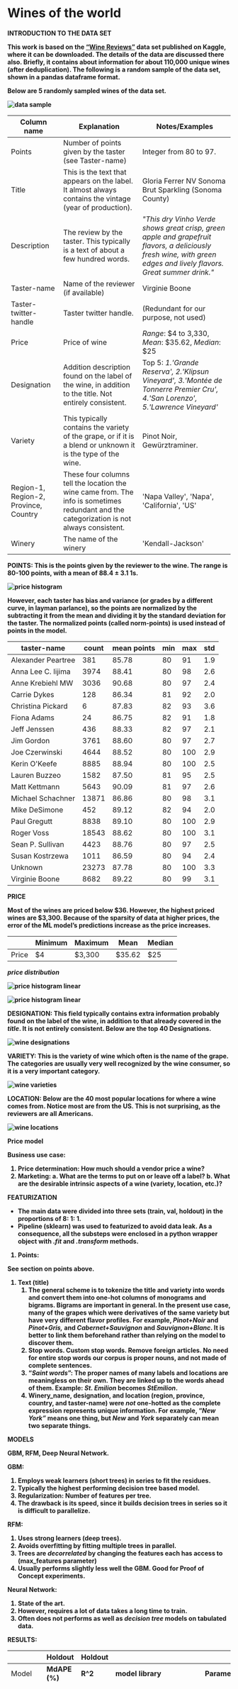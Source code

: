 <h1>Wines of the world<h4>

**INTRODUCTION TO THE DATA SET**

This work is based on the [“Wine Reviews”](<https://www.kaggle.com/datasets/zynicide/wine-reviews>) data set published on Kaggle, where it can be downloaded. The details of the data are discussed there also. Briefly, it contains about information for about 110,000 unique wines (after deduplication). The following is a random sample of the data set, shown in a pandas dataframe format.

Below are 5 randomly sampled wines of the data set.

![data sample](./wine_libraries/images/wines_datasample.png)

| Column name | Explanation | Notes/Examples |
| --- | --- | --- |
| Points | Number of points given by the taster (see Taster-name) | Integer from 80 to 97. |
| Title | This is the text that appears on the label. It almost always contains the vintage (year of production). | Gloria Ferrer NV Sonoma Brut Sparkling (Sonoma County) |
| Description | The review by the taster. This typically is a text of about a few hundred words. |_"This dry Vinho Verde shows great crisp, green apple and grapefruit flavors, a deliciously fresh wine, with green edges and lively flavors. Great summer drink."_ |
| Taster-name | Name of the reviewer (if available) | Virginie Boone |
| Taster-twitter-handle | Taster twitter handle. |  (Redundant for our purpose, not used) |
| Price | Price of wine | _Range_: $4 to 3,330,  _Mean_: $35.62,   _Median_: $25 |
| Designation | Addition description found on the label of the wine, in addition to the title. Not entirely consistent. |Top 5: _1.'Grande Reserva', 2.'Klipsun Vineyard', 3.'Montée de Tonnerre Premier Cru', 4.'San Lorenzo', 5.'Lawrence Vineyard'_|
| Variety | This typically contains the variety of the grape, or if it is a blend or unknown it is the type of the wine. | Pinot Noir, Gewürztraminer. |
| Region-1,  Region-2, Province, Country| These four columns tell the location the wine came from. The info is sometimes redundant and the categorization is not always consistent. |'Napa Valley', 'Napa', 'California', 'US'|
| Winery | The name of the winery |'Kendall-Jackson'|

POINTS: This is the points given by the reviewer to the wine. The range is 80-100 points, with a mean of 88.4 ± 3.1 1s.

![price histogram](./wine_libraries/images/raw_point_distribution.png)

However, each taster has bias and variance (or grades by a different curve, in layman parlance), so the points are normalized by the subtracting it from the mean and dividing it by the standard deviation for the taster. The normalized points (called norm-points) is used instead of points in the model.

| **taster-name** | **count** | **mean points** | **min** | **max** | **std** |
| --- | --- | --- | --- | --- | --- |
| Alexander Peartree | 381 | 85.78 | 80  | 91  | 1.9 |
| Anna Lee C. Iijima | 3974 | 88.41 | 80  | 98  | 2.6 |
| Anne Krebiehl MW | 3036 | 90.68 | 80  | 97  | 2.4 |
| Carrie Dykes | 128 | 86.34 | 81  | 92  | 2.0 |
| Christina Pickard | 6   | 87.83 | 82  | 93  | 3.6 |
| Fiona Adams | 24  | 86.75 | 82  | 91  | 1.8 |
| Jeff Jenssen | 436 | 88.33 | 82  | 97  | 2.1 |
| Jim Gordon | 3761 | 88.60 | 80  | 97  | 2.7 |
| Joe Czerwinski | 4644 | 88.52 | 80  | 100 | 2.9 |
| Kerin O'Keefe | 8885 | 88.94 | 80  | 100 | 2.5 |
| Lauren Buzzeo | 1582 | 87.50 | 81  | 95  | 2.5 |
| Matt Kettmann | 5643 | 90.09 | 81  | 97  | 2.6 |
| Michael Schachner | 13871 | 86.86 | 80  | 98  | 3.1 |
| Mike DeSimone | 452 | 89.12 | 82  | 94  | 2.0 |
| Paul Gregutt | 8838 | 89.10 | 80  | 100 | 2.9 |
| Roger Voss | 18543 | 88.62 | 80  | 100 | 3.1 |
| Sean P. Sullivan | 4423 | 88.76 | 80  | 97  | 2.5 |
| Susan Kostrzewa | 1011 | 86.59 | 80  | 94  | 2.4 |
| Unknown | 23273 | 87.78 | 80  | 100 | 3.3 |
| Virginie Boone | 8682 | 89.22 | 80  | 99  | 3.1 |

PRICE

Most of the wines are priced below $36. However, the highest priced wines are $3,300. Because of the sparsity of data at higher prices, the error of the ML model’s predictions increase as the price increases.

| &nbsp; | Minimum | Maximum | Mean | Median |
| --- | --- | --- | --- | --- |
| Price | $4  | $3,300 | $35.62 | $25 |

_price distribution_

![price histogram linear](./wine_libraries/images/wineprice_histogram_linear.png)

![price histogram linear](./wine_libraries/images/wineprice_histogram_log.png)

DESIGNATION: This field typically contains extra information probably found on the label of the wine, in addition to that already covered in the _title_. It is not entirely consistent. Below are the top 40 Designations.

![wine designations](./wine_libraries/images/Reviewed_designations.png)


VARIETY: This is the variety of wine which often is the name of the grape. The categories are usually very well recognized by the wine consumer, so it is a very important category.

![wine varieties](./wine_libraries/images/Reviewed_varieties.png)


LOCATION: Below are the 40 most popular locations for where a wine comes from. Notice most are from the US. This is not surprising, as the reviewers are all Americans.

![wine locations](./wine_libraries/images/Reviewed_locations.png)


**Price model**

Business use case:

1. Price determination: How much should a vendor price a wine?
2. Marketing:
    a. What are the terms to put on or leave off a label?
    b. What are the desirable intrinsic aspects of a wine (variety, location, etc.)?

FEATURIZATION

- The main data were divided into three sets (train, val, holdout) in the proportions of 8: 1: 1.
- Pipeline (sklearn) was used to featurized to avoid data leak. As a consequence, all the substeps were enclosed in a python wrapper object with _.fit_ and _.transform_ methods.

1. Points:

See section on points above.

1. Text (title)
    1. The general scheme is to tokenize the title and variety into words and convert them into one-hot columns of monograms and bigrams. Bigrams are important in general. In the present use case, many of the grapes which were derivatives of the same variety but have very different flavor profiles. For example, _Pinot+Noir_ and _Pinot+Gris,_ and _Cabernet+Sauvignon_ and _Sauvignon+Blanc_. It is better to link them beforehand rather than relying on the model to discover them.
    2. Stop words. Custom stop words. Remove foreign articles. No need for entire stop words our corpus is proper nouns, and not made of complete sentences.
    3. “_Saint words_”: The proper names of many labels and locations are meaningless on their own. They are linked up to the words ahead of them. Example: _St. Emilion_ becomes _StEmilion_.
    4. **Winery**_**name**, **designation**, and location (**region, province, country, and taster-name**) were _not_ one-hotted as the complete expression represents unique information. For example, “_New York”_ means one thing, but _New_ and _York_ separately can mean two separate things.

MODELS

GBM, RFM, Deep Neural Network.

GBM: 
1. Employs weak learners (short trees) in series to fit the residues.  
2. Typically the highest performing decision tree based model. 
3. Regularization: Number of features per tree.
4. The drawback is its speed, since it builds decision trees in series so it is difficult to parallelize.
    

RFM: 
1. Uses strong learners (deep trees). 
2. Avoids overfitting by fitting multiple trees in parallel.  
3. Trees are _decorrelated_ by changing the features each has access to (max_features parameter)
4. Usually performs slightly less well the GBM.  Good for Proof of Concept experiments.

Neural Network: 
1. State of the art.
2. However, requires a lot of data takes a long time to train.
3. Often does not performs as well as _decision tree_ models on tabulated data.

RESULTS:

|     | Holdout | Holdout |     |     |     |
| --- | --- | --- | --- | --- | --- |
| Model | **MdAPE (%)** | **R^2** | **model library** | **Parameters** | **Notes** |
| GBM | 21.9 | 0.445 | xgboost.XGBRegressor | lr = 1e-4, autostop = 20, num trees = 91596, max tree depth = 6 | It takes about six hours to run this, which is longer than the Random Forset model, because the trees have to built in series. Typically, this model performs better than random forest, but not in this case. |
| RFM | 20.7 | 0.437 | scikit learn RandomForestRegressor | max_depth= 250,<br><br>num of trees = 2000,<br><br>max number of features per tree = "sqrt" or sqrt(3000) = 55. | The is surprisingly fast, taking slightly less than one hour on my Mac M2 laptop (10 GPU), because the trees can be trained in parallel. However, what is even more surprising is it achieved a slightly lower error than GBM. |
| Neural Network | 26.6 | 0.466 | Keras | Layers = (128, 64, 32, 16, 8, 4, 2), dropouts = 0.2 | I rejected this model early because it took too long to train neural network for this task. To speed things up, I selected the top 128 most popular features among the 3000 to put in the model. I have the tried using PCA to select the best results, but that would lose the useful information on feature importance. It is well known that _decision tree_ models tend to perform better the neural network models.  It is especially not worthwhile unless you have a very large data set.  (110k data points is small)

Both the _decision tree_ model perform well with MdAPE ~ 21-22%.  For pure price prediction purpose, we should employ the RFM model because it yielded marginaly better results.  However, for the next section involving Shapley value analysis, we shall employ the GBM model because it takes much longer to calculate the Shapley values of an RFM than for a GBM model.  

**Important factors that affect prices**

Often it is useful to find which features have the biggest impact on the results of the model. The simplest is to use the “feature_importance” output of the decision tree model. There are many ways to calculate it, but mostly often, it is the sum of the losses caused by the feature. Below is the top 40 features for the Random Forest Model. One can see that the importance is dominated by the norm-point (normalized points given by the taster), then followed by the vintage (i.e. year) of the wine. This is likely to be too simplistic.

![feature importances](./wine_libraries/images/pricemodel_featureimp.png) 


SHAPLEY VALUES

A better approach is find the [_Shapley Values_ ](<https://www.investopedia.com/terms/s/shapley-value.asp#:~:text=Essentially%2C%20the%20Shapley%20value%20is,or%20less%20than%20the%20others.>)for the features. It derives from the _marginal contribution_ of each feature to a prediction, after applying all other features. In game theory, Shapley values help determine how much each player in a collaborative game has contributed to the total payout. For a machine learning model, each feature is considered a "player". The Shapley value for a feature represents the average magnitude of that feature's contribution across all possible combinations of features. Specifically, Shapley values are calculated by comparing a model's predictions with and without a particular feature present. This is done iteratively for each feature and each sample in the dataset. By assigning each feature an importance value for every prediction, SHAP values provide a local, consistent explanation of how the model behaves. They reveal which features have the most impact on a specific prediction, whether positively or negatively. This is valuable for understanding the reasoning behind complex machine learning models such as [_deep neural networks_](<https://www.kdnuggets.com/2023/08/shap-values-model-interpretability-machine-learning.html>)

We employ the SHAP library to carry out the calculations and the plotting. Another important advantage of shap values it allows us to see not just the degree, but also sign of a feature’s impact (positive or negative) on the prediction \[\]. It takes much longer to run shap on the RFM model (more than 2 weeks so I had to stop) than on the GBM (2 days) because the large number and large sizes of the decision trees in the former, whereas in the latter model, even though the trees are more numerous, they are much smaller.

1. It is unclear why _norm-points_ is ranked very low by the GBM model’s native _Feature_importances_. In fact, at rank 44 it is outside of the table. However, _norm-points_ is ranked first by shap. _Feature_importances_ is determined by the loss during modeling, whereas the shap values are determined by the incremental change in prediction when the feature value is changed. It is possible that at a fundamental level, there is a difference between the two.
2. Some wines or regions drive the prices up, such as as _Napa, Burgundy, Champagne._
3. _Champagne_ was the most expensive grape type. Surprising, _merlot_ was having a resurgent. _Sauvignon Blanc_ was the lowest cost wine type.

    ![best wine type](./wine_libraries/images/shap_bestwinetype.png)


1. The best wines are French.

    ![countries](./wine_libraries/images/pricemodel_countries.png)


1. Shapley values can also shed light on the impact of vintage on the price of the wine. Below we can see Year 2009 is the best year, whereas 2014 is probably the worst.

    ![vintages](./wine_libraries/images/shap_figs/shap_vintages.png)


1. For the US, Napa Valley on average drives the price highest, although there are more good wines from Sonoma which as a group has the most positive impact.

    ![US Regions](./wine_libraries/images/shap_figs/shap_usa_regions.png)
1. Most tasters choose expensive wines to taste, or their ratings would drive the prices up, such as _Virginia Boone_ and _Joe Czerwinski_. However, some of the tasters, such as _Susan Kostrzewa_ and _Jeff Jenssen_ do prefer to sample wines that are “for the masses.”

    ![tasters](./wine_libraries/images/shap_figs/shap_tasters.png)


SHAPLEY WATERFALLS PLOTS

Another useful function in the shap library is the waterfall plots. It can used to visualize the influences the predicted prices of an individual wines are.

Below is a Bordeaux Supérieur from Château Meillier. The vertical line, shown as E\[f(X)\] on the x-axis at $35.532, is the mean price for all the wines. The bottom arrow shows the 3,107 least important features together pull the price down -$3.67. Then the impact of the top 20 features is shown. One can see the most serious problem with this wine is the points received, _norm-points =_ -0.529, pulled the price down -$9.06. The best thing about the wine is it is a _Bordeaux_, which lifted its price by +$1.08. The predicted price ended up to $15.88, which is with 22% of the actual price of $13.
![Mullier](./wine_libraries/images/shap_figs/waterfall_château_meillier.png)


Below is an expensive port by _Kopke_ which is a very high-end Port wine. The winery name lifted the price by a whooping +$141.53. It received a very high score (1.758 norm-points) which increased the price by +$134.06. [_Coheite_](<https://www.wine-searcher.com/regions-colheita+port>) is a very high-end _designation_, and [Coheite _White_]([<https://www.portugalvineyards.com/en/blog/colheita-white-port-a-very-special-port-n1426\>) is even more premium. Thus even the word _White_ had a lift of +$54.82; note this word it does not have such positive price impact in other white wines. This lift only happens at a sub-branch of decision trees specific for _Coheite Port_. The bigram of Coheite_white is probably too rare on the corpus to show up as a feature. The predicted price ended up to be $699.07, which is about 29% below the actual price of $980
![kopke](./wine_libraries/images/shap_figs/waterfall_kopke-1935.png)


Below is a _Barolo_, known as the “King of Wines, the wine of kings” (“_il re dei vini, il vino dei re_”) from Italy. Made by _Vietti_ from _Nebbiolo_ grapes from _Rocche di Castiglione, Piedmont_. These are the key drivers to boost the prediction to $128.04, which is only 14% below the actual price of $150.
![Vietti](./wine_libraries//images/shap_figs/waterfall_vietti_barolo_2010.png)

**SUMMARY**

1. I built a GBM, an RFM, and a deep neural network model. The RFM had the best performance, with a holdout MdAPE of 20.7% and R<sup>2</sup> of 43.7%
2. I used the GBM model to calculate the _Shapley values_ of the features (Using the RFM took too long, probably because of both the large size and large number of trees.). This can be used in wine marketing.
    1. The Shapley values not only tell us which features are important, but also how they impact predictions.
    2. The waterfall plots tell us in dollar terms how each term impacts the price of a wine.

